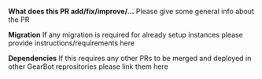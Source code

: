 **What does this PR add/fix/improve/...**
Please give some general info about the PR

**Migration**
If any migration is required for already setup instances please provide instructions/requirements here

**Dependencies**
If this requires any other PRs to be merged and deployed in other GearBot reprositories please link them here
